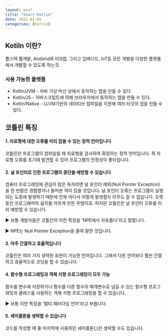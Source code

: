 ```yaml
---
layout: post
title: "Start Kotlin"
date: 2022-01-05
categories: [Kotlin]
---
```


## Kotiln 이란?

풀스택 웹개발, Andorid와 IOS앱, 그리고 임베디드, IoT등 모든 개발을 다양한 플랫폼에서 개발할 수 있도록 하는것.

### 사용 가능한 플랫폼

- Kotlin/JVM - 자바 가상 머신 상에서 동작하는 앱을 만들 수 있다.
- Kotlin/JS - 자바스크립트에 의해 브라우저에서 동작하는 앱을 만들 수 있다.
- Kotlin/Native - LLVM기반의 네이티브 컴파일을 지원해 여러 타깃의 앱을 만들 수 있다.

## 코틀린 특징

#### 1. 자료형에 대한 오류를 미리 잡을 수 있는 정적 언어입니다

코틀린은 프로그램이 컴파일될 때 자료형을 검사하여 확정하는 정적 언어입니다. 즉 자료형 오류를 초기에 발견할 수 있어 프로그램의 안정성이 좋아집니다.

#### 2. 널 포인터로 인한 프로그램의 중단을 예방할 수 있습니다

컴퓨터 프로그래밍에 관심이 많은 독자라면 널 포인터 예외(Null Pointer Exception)을 한 번쯤은 경험했거나 들어본 적이 있을 것입니다. 널 포인터 오류는 프로그램이 실행되는 도중에 발생하기 때문에 언제 어디서 어떻게 발생할지 아무도 알 수 없습니다. 오랫동안 프로그래머의 골치를 아프게 만든 주범이죠. 하지만 코틀린은 널 포인터 오류를 미리 예방할 수 있습니다.

▶ 보통 개발자들은 코틀린의 이런 특징을 'NPE에서 자유롭다'라고 말합니다.

▶ NPE는 Null Pointer Exception을 줄여 말한 것입니다.

#### 3. 아주 간결하고 효율적입니다

코틀린은 여러 가지 생략된 표현이 가능한 언어입니다. 그래서 다른 언어보다 훨씬 간결하고 효율적으로 코딩을 할 수 있습니다.

#### 4. 함수형 프로그래밍과 객체 지향 프로그래밍이 모두 가능

함수를 변수에 저장하거나 함수를 다른 함수의 매개변수로 넘길 수 있는 함수형 프로그래밍과 클래스를 사용하는 객체 지향 프로그래밍을 할 수 있습니다.

▶ 보통 이런 특징을 '멀티 패러다임 언어'라고 부릅니다.

#### 5. 세미콜론을 생략할 수 있습니다

코드를 작성할 때 줄 마지막에 사용하던 세미콜론(;)은 생략할 수도 있습니다.
